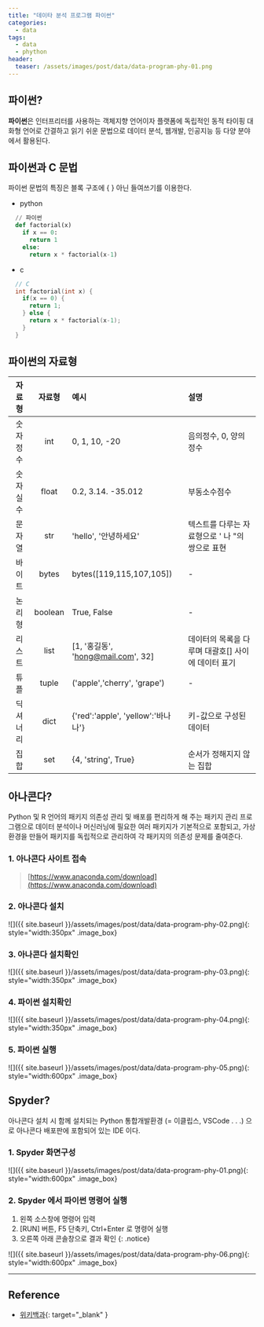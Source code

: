 ```yaml
---
title: "데이타 분석 프로그램 파이썬"
categories: 
  - data
tags:
  - data
  - phython
header:
  teaser: /assets/images/post/data/data-program-phy-01.png  
---
```


## 파이썬?
**파이썬**은 인터프리터를 사용하는 객체지향 언어이자 플랫폼에 독립적인 동적 타이핑 대화형 언어로 간결하고 읽기 쉬운 문법으로 데이터 분석, 웹개발, 인공지능 등 다양 분야에서 활용된다.


## 파이썬과 C 문법
파이썬 문법의 특징은 블록 구조에 { } 아닌 들여쓰기를 이용한다.

+ python
``` python
  // 파이썬
  def factorial(x)
    if x == 0:
      return 1
    else:
      return x * factorial(x-1)
```
+ c
``` c
  // C
  int factorial(int x) {
    if(x == 0) {
      return 1;
    } else {
      return x * factorial(x-1);
    }
  }
```

## 파이썬의 자료형

| 자료형 | 자료형 | 예시 | 설명 |
| :--: | :--: | :-- | :-- |
| 숫자정수	| int	 | 0, 1, 10,  -20	| 음의정수, 0, 양의정수 | 
| 숫자실수 | float	 | 0.2, 3.14. -35.012 | 부동소수점수 | 
| 문자열 | str | 'hello', '안녕하세요'	 | 텍스트를 다루는 자료형으로 ' 나 "의 쌍으로 표현  | 
| 바이트 | bytes | bytes([119,115,107,105]) | -  | 
| 논리형 | boolean | True, False	 | -  | 
| 리스트 | list | [1, '홍길동', 'hong@mail.com', 32] | 데이터의 목록을 다루며 대괄호[] 사이에 데이터 표기 | 
| 튜플 | tuple | ('apple','cherry', 'grape') | -  | 
| 딕셔너리 | dict | {'red':'apple', 'yellow':'바나나'} | 키-값으로 구성된 데이터 | 
| 집합 | set |  {4, 'string', True}	 | 순서가 정해지지 않는 집합 | 

## 아나콘다?
Python 및 R 언어의 패키지 의존성 관리 및 배포를 편리하게 해 주는 패키지 관리 프로그램으로 데이터 분석이나 머신러닝에 필요한 여러 패키지가 기본적으로 포함되고, 가상환경을 만들어 패키지를 독립적으로 관리하여 각 패키지의 의존성 문제를 줄여준다. 

### 1. 아나콘다 사이트 접속
> [https://www.anaconda.com/download](https://www.anaconda.com/download)

### 2. 아나콘다 설치
![]({{ site.baseurl }}/assets/images/post/data/data-program-phy-02.png){: style="width:350px" .image_box} 

### 3. 아나콘다 설치확인
![]({{ site.baseurl }}/assets/images/post/data/data-program-phy-03.png){: style="width:350px" .image_box} 

### 4. 파이썬 설치확인
![]({{ site.baseurl }}/assets/images/post/data/data-program-phy-04.png){: style="width:350px" .image_box} 

### 5. 파이썬 실행
![]({{ site.baseurl }}/assets/images/post/data/data-program-phy-05.png){: style="width:600px" .image_box} 


## Spyder?
아나콘다 설치 시 함께 설치되는 Python 통합개발환경 (= 이클립스, VSCode . . .) 으로 아나콘다 배포판에 포함되어 있는 IDE 이다.


### 1. Spyder 화면구성
![]({{ site.baseurl }}/assets/images/post/data/data-program-phy-01.png){: style="width:600px" .image_box} 

### 2. Spyder 에서 파이썬 명령어 실행
1. 왼쪽 소스창에 명령어 입력
2. [RUN] 버튼, F5 단축키, Ctrl+Enter 로 명령어 실행
3. 오른쪽 아래 콘솔창으로 결과 확인
{: .notice} 

![]({{ site.baseurl }}/assets/images/post/data/data-program-phy-06.png){: style="width:600px" .image_box}

---
## Reference    
+ [위키백과](https://ko.wikipedia.org/wiki/%ED%8C%8C%EC%9D%B4%EC%8D%AC){: target="_blank" }





  

      



